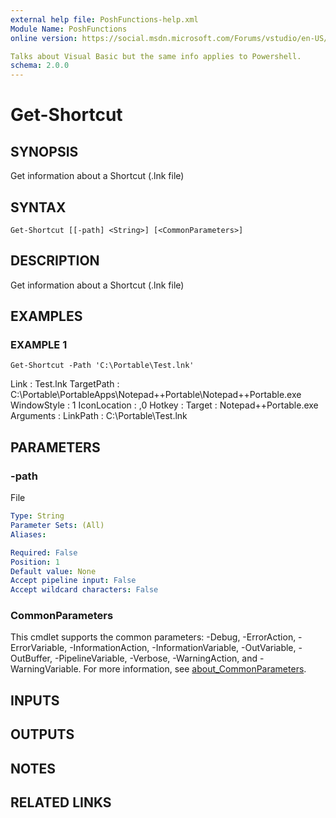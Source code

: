 ```yaml
---
external help file: PoshFunctions-help.xml
Module Name: PoshFunctions
online version: https://social.msdn.microsoft.com/Forums/vstudio/en-US/0221d962-26e6-4a7e-be7a-72cd669a0dfc/why-systemmathround0251-2?forum=vbgeneral

Talks about Visual Basic but the same info applies to Powershell.
schema: 2.0.0
---
```


# Get-Shortcut

## SYNOPSIS
Get information about a Shortcut (.lnk file)

## SYNTAX

```
Get-Shortcut [[-path] <String>] [<CommonParameters>]
```

## DESCRIPTION
Get information about a Shortcut (.lnk file)

## EXAMPLES

### EXAMPLE 1
```
Get-Shortcut -Path 'C:\Portable\Test.lnk'
```

Link         : Test.lnk
TargetPath   : C:\Portable\PortableApps\Notepad++Portable\Notepad++Portable.exe
WindowStyle  : 1
IconLocation : ,0
Hotkey       :
Target       : Notepad++Portable.exe
Arguments    :
LinkPath     : C:\Portable\Test.lnk

## PARAMETERS

### -path
File

```yaml
Type: String
Parameter Sets: (All)
Aliases:

Required: False
Position: 1
Default value: None
Accept pipeline input: False
Accept wildcard characters: False
```

### CommonParameters
This cmdlet supports the common parameters: -Debug, -ErrorAction, -ErrorVariable, -InformationAction, -InformationVariable, -OutVariable, -OutBuffer, -PipelineVariable, -Verbose, -WarningAction, and -WarningVariable. For more information, see [about_CommonParameters](http://go.microsoft.com/fwlink/?LinkID=113216).

## INPUTS

## OUTPUTS

## NOTES

## RELATED LINKS
